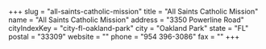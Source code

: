 +++
slug = "all-saints-catholic-mission"
title = "All Saints Catholic Mission"
name = "All Saints Catholic Mission"
address = "3350 Powerline Road"
cityIndexKey = "city-fl-oakland-park"
city = "Oakland Park"
state = "FL"
postal = "33309"
website = ""
phone = "954 396-3086"
fax = ""
+++

